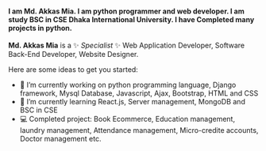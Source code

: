  
#### I am Md. Akkas Mia. I am python programmer and web developer. I am study BSC in CSE Dhaka International University. I have Completed many projects in python.

**Md. Akkas Mia** is a ✨ _Specialist_ ✨ Web Application Developer, Software Back-End Developer, Website Designer.

Here are some ideas to get you started:

- 🔭 I’m currently working on python programming language, Django framework, Mysql Database, Javascript, Ajax, Bootstrap, HTML and CSS
- 📖 I’m currently learning React.js, Server management, MongoDB and BSC in CSE
- 💻 Completed project: Book Ecommerce, Education management, laundry management, Attendance management, Micro-credite accounts, Doctor management etc. 
 
